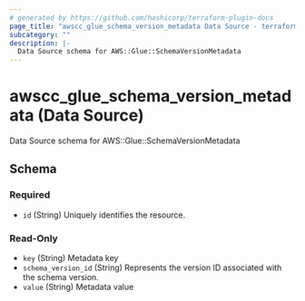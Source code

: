 ```yaml
---
# generated by https://github.com/hashicorp/terraform-plugin-docs
page_title: "awscc_glue_schema_version_metadata Data Source - terraform-provider-awscc"
subcategory: ""
description: |-
  Data Source schema for AWS::Glue::SchemaVersionMetadata
---
```


# awscc_glue_schema_version_metadata (Data Source)

Data Source schema for AWS::Glue::SchemaVersionMetadata



<!-- schema generated by tfplugindocs -->
## Schema

### Required

- `id` (String) Uniquely identifies the resource.

### Read-Only

- `key` (String) Metadata key
- `schema_version_id` (String) Represents the version ID associated with the schema version.
- `value` (String) Metadata value


